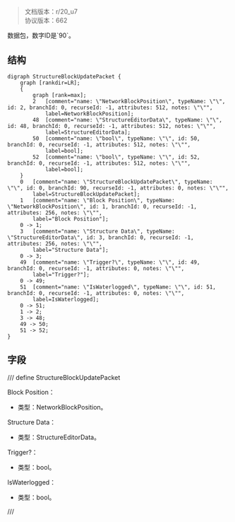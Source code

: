 # <!-- md:samp StructureBlockUpdatePacket -->

> 文档版本：r/20_u7<br/>协议版本：662

<!-- md:samp StructureBlockUpdatePacket -->数据包，数字ID是`90`。

## 结构

```viz
digraph StructureBlockUpdatePacket {
	graph [rankdir=LR];
	{
		graph [rank=max];
		2	[comment="name: \"NetworkBlockPosition\", typeName: \"\", id: 2, branchId: 0, recurseId: -1, attributes: 512, notes: \"\"",
			label=NetworkBlockPosition];
		48	[comment="name: \"StructureEditorData\", typeName: \"\", id: 48, branchId: 0, recurseId: -1, attributes: 512, notes: \"\"",
			label=StructureEditorData];
		50	[comment="name: \"bool\", typeName: \"\", id: 50, branchId: 0, recurseId: -1, attributes: 512, notes: \"\"",
			label=bool];
		52	[comment="name: \"bool\", typeName: \"\", id: 52, branchId: 0, recurseId: -1, attributes: 512, notes: \"\"",
			label=bool];
	}
	0	[comment="name: \"StructureBlockUpdatePacket\", typeName: \"\", id: 0, branchId: 90, recurseId: -1, attributes: 0, notes: \"\"",
		label=StructureBlockUpdatePacket];
	1	[comment="name: \"Block Position\", typeName: \"NetworkBlockPosition\", id: 1, branchId: 0, recurseId: -1, attributes: 256, notes: \"\"",
		label="Block Position"];
	0 -> 1;
	3	[comment="name: \"Structure Data\", typeName: \"StructureEditorData\", id: 3, branchId: 0, recurseId: -1, attributes: 256, notes: \"\"",
		label="Structure Data"];
	0 -> 3;
	49	[comment="name: \"Trigger?\", typeName: \"\", id: 49, branchId: 0, recurseId: -1, attributes: 0, notes: \"\"",
		label="Trigger?"];
	0 -> 49;
	51	[comment="name: \"IsWaterlogged\", typeName: \"\", id: 51, branchId: 0, recurseId: -1, attributes: 0, notes: \"\"",
		label=IsWaterlogged];
	0 -> 51;
	1 -> 2;
	3 -> 48;
	49 -> 50;
	51 -> 52;
}

```

## 字段

/// define
StructureBlockUpdatePacket

Block Position：[<!-- md:samp NetworkBlockPosition -->](../types/networkblockposition.md)

- 类型：NetworkBlockPosition。

Structure Data：[<!-- md:samp StructureEditorData -->](../types/structureeditordata.md)

- 类型：StructureEditorData。

Trigger?：<!-- md:samp bool -->

- 类型：bool。

IsWaterlogged：<!-- md:samp bool -->

- 类型：bool。


///
